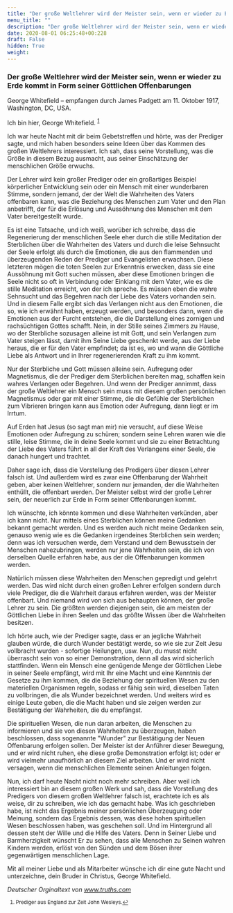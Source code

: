 ```yaml
---
title: "Der große Weltlehrer wird der Meister sein, wenn er wieder zu Erde kommt in Form seiner Göttlichen Offenbarungen"
menu_title: ""
description: "Der große Weltlehrer wird der Meister sein, wenn er wieder zu Erde kommt in Form seiner Göttlichen Offenbarungen"
date: 2020-08-01 06:25:48+00:228
draft: False
hidden: True
weight:
---
```

### Der große Weltlehrer wird der Meister sein, wenn er wieder zu Erde kommt in Form seiner Göttlichen Offenbarungen

George Whitefield – empfangen durch James Padgett am 11. Oktober 1917, Washington, DC, USA.

Ich bin hier, George Whitefield. <sup id="a1">[1](#f1)</sup>

Ich war heute Nacht mit dir beim Gebetstreffen und hörte, was der Prediger sagte, und mich haben besonders seine Ideen über das Kommen des großen Weltlehrers interessiert. Ich sah, dass seine Vorstellung, was die Größe in diesem Bezug ausmacht, aus seiner Einschätzung der menschlichen Größe erwuchs.

Der Lehrer wird kein großer Prediger oder ein großartiges Beispiel körperlicher Entwicklung sein oder ein Mensch mit einer wunderbaren Stimme, sondern jemand, der der Welt die Wahrheiten des Vaters offenbaren kann, was die Beziehung des Menschen zum Vater und den Plan anbetrifft, der für die Erlösung und Aussöhnung des Menschen mit dem Vater bereitgestellt wurde.

Es ist eine Tatsache, und ich weiß, worüber ich schreibe, dass die Regenerierung der menschlichen Seele eher durch die stille Meditation der Sterblichen über die Wahrheiten des Vaters und durch die leise Sehnsucht der Seele erfolgt als durch die Emotionen, die aus den flammenden und überzeugenden Reden der Prediger und Evangelisten erwachsen. Diese letzteren mögen die toten Seelen zur Erkenntnis erwecken, dass sie eine Aussöhnung mit Gott suchen müssen, aber diese Emotionen bringen die Seele nicht so oft in Verbindung oder Einklang mit dem Vater, wie es die stille Meditation erreicht, von der ich spreche. Es müssen eben die wahre Sehnsucht und das Begehren nach der Liebe des Vaters vorhanden sein. Und in diesem Falle ergibt sich das Verlangen nicht aus den Emotionen, die so, wie ich erwähnt haben, erzeugt werden, und besonders dann, wenn die Emotionen aus der Furcht entstehen, die die Darstellung eines zornigen und rachsüchtigen Gottes schafft. Nein, in der Stille seines Zimmers zu Hause, wo der Sterbliche sozusagen alleine ist mit Gott, und sein Verlangen zum Vater steigen lässt, damit ihm Seine Liebe geschenkt werde, aus der Liebe heraus, die er für den Vater empfindet; da ist es, wo und wann die Göttliche Liebe als Antwort und in Ihrer regenerierenden Kraft zu ihm kommt.

Nur der Sterbliche und Gott müssen alleine sein. Aufregung oder Magnetismus, die der Prediger dem Sterblichen bereiten mag, schaffen kein wahres Verlangen oder Begehren. Und wenn der Prediger annimmt, dass der große Weltlehrer ein Mensch sein muss mit diesem großen persönlichen Magnetismus oder gar mit einer Stimme, die die Gefühle der Sterblichen zum Vibrieren bringen kann aus Emotion oder Aufregung, dann liegt er im Irrtum.

Auf Erden hat Jesus (so sagt man mir) nie versucht, auf diese Weise Emotionen oder Aufregung zu schüren; sondern seine Lehren waren wie die stille, leise Stimme, die in deine Seele kommt und sie zu einer Betrachtung der Liebe des Vaters führt in all der Kraft des Verlangens einer Seele, die danach hungert und trachtet.

Daher sage ich, dass die Vorstellung des Predigers über diesen Lehrer falsch ist. Und außerdem wird es zwar eine Offenbarung der Wahrheit geben, aber keinen Weltlehrer, sondern nur jemanden, der die Wahrheiten enthüllt, die offenbart werden. Der Meister selbst wird der große Lehrer sein, der neuerlich zur Erde in Form seiner Offenbarungen kommt.

Ich wünschte, ich könnte kommen und diese Wahrheiten verkünden, aber ich kann nicht. Nur mittels eines Sterblichen können meine Gedanken bekannt gemacht werden. Und es werden auch nicht meine Gedanken sein, genauso wenig wie es die Gedanken irgendeines Sterblichen sein werden; denn was ich versuchen werde, dem Verstand und dem Bewusstsein der Menschen nahezubringen, werden nur jene Wahrheiten sein, die ich von derselben Quelle erfahren habe, aus der die Offenbarungen kommen werden.

Natürlich müssen diese Wahrheiten den Menschen gepredigt und gelehrt werden. Das wird nicht durch einen großen Lehrer erfolgen sondern durch viele Prediger, die die Wahrheit daraus erfahren werden, was der Meister offenbart. Und niemand wird von sich aus behaupten können, der große Lehrer zu sein. Die größten werden diejenigen sein, die am meisten der Göttlichen Liebe in ihren Seelen und das größte Wissen über die Wahrheiten besitzen.

Ich hörte auch, wie der Prediger sagte, dass er an jegliche Wahrheit glauben würde, die durch Wunder bestätigt werde, so wie sie zur Zeit Jesu vollbracht wurden - sofortige Heilungen, usw. Nun, du musst nicht überrascht sein von so einer Demonstration, denn all das wird sicherlich stattfinden. Wenn ein Mensch eine genügende Menge der Göttlichen Liebe in seiner Seele empfängt, wird mit Ihr eine Macht und eine Kenntnis der Gesetze zu ihm kommen, die die Beziehung der spirituellen Wesen zu den materiellen Organismen regeln, sodass er fähig sein wird, dieselben Taten zu vollbringen, die als Wunder bezeichnet werden. Und weiters wird es einige Leute geben, die die Macht haben und sie zeigen werden zur Bestätigung der Wahrheiten, die du empfängst.

Die spirituellen Wesen, die nun daran arbeiten, die Menschen zu informieren und sie von diesen Wahrheiten zu überzeugen, haben beschlossen, dass sogenannte "Wunder" zur Bestätigung der Neuen Offenbarung erfolgen sollen. Der Meister ist der Anführer dieser Bewegung, und er wird nicht ruhen, ehe diese große Demonstration erfolgt ist; oder er wird vielmehr unaufhörlich an diesem Ziel arbeiten. Und er wird nicht versagen, wenn die menschlichen Elemente seinen Anleitungen folgen.

Nun, ich darf heute Nacht nicht noch mehr schreiben. Aber weil ich interessiert bin an diesem großen Werk und sah, dass die Vorstellung des Predigers von diesem großen Weltlehrer falsch ist, erachtete ich es als weise, dir zu schreiben, wie ich das gemacht habe. Was ich geschrieben habe, ist nicht das Ergebnis meiner persönlichen Überzeugung oder Meinung, sondern das Ergebnis dessen, was diese hohen spirituellen Wesen beschlossen haben, was geschehen soll. Und im Hintergrund all dessen steht der Wille und die Hilfe des Vaters. Denn in Seiner Liebe und Barmherzigkeit wünscht Er zu sehen, dass alle Menschen zu Seinen wahren Kindern werden, erlöst von den Sünden und dem Bösen ihrer gegenwärtigen menschlichen Lage.

Mit all meiner Liebe und als Mitarbeiter wünsche ich dir eine gute Nacht und unterzeichne, dein Bruder in Christus, George Whitefield.

*Deutscher Orginaltext von www.truths.com*
<small>

1. <large id="f1"> Prediger aus England zur Zeit John Wesleys.[↩](#a1)
